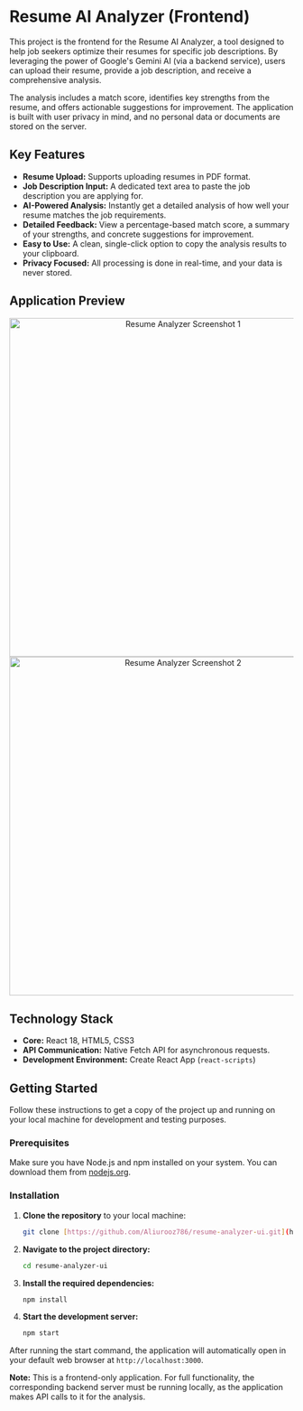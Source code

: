 # Resume AI Analyzer (Frontend)

This project is the frontend for the Resume AI Analyzer, a tool designed to help job seekers optimize their resumes for specific job descriptions. By leveraging the power of Google's Gemini AI (via a backend service), users can upload their resume, provide a job description, and receive a comprehensive analysis.

The analysis includes a match score, identifies key strengths from the resume, and offers actionable suggestions for improvement. The application is built with user privacy in mind, and no personal data or documents are stored on the server.

## Key Features

-   **Resume Upload:** Supports uploading resumes in PDF format.
-   **Job Description Input:** A dedicated text area to paste the job description you are applying for.
-   **AI-Powered Analysis:** Instantly get a detailed analysis of how well your resume matches the job requirements.
-   **Detailed Feedback:** View a percentage-based match score, a summary of your strengths, and concrete suggestions for improvement.
-   **Easy to Use:** A clean, single-click option to copy the analysis results to your clipboard.
-   **Privacy Focused:** All processing is done in real-time, and your data is never stored.

## Application Preview

<p align="center">
  <img src="https://raw.githubusercontent.com/Aliurooz786/resume-analyzer-ui/main/public/screenshots/Screenshot%202025-07-13%20at%202.24.20%E2%80%AFPM.png" alt="Resume Analyzer Screenshot 1" width="600" />
  <br/>
  <img src="https://raw.githubusercontent.com/Aliurooz786/resume-analyzer-ui/main/public/screenshots/Screenshot%202025-07-13%20at%202.24.55%E2%80%AFPM.png" alt="Resume Analyzer Screenshot 2" width="600" />
</p>

## Technology Stack

-   **Core:** React 18, HTML5, CSS3
-   **API Communication:** Native Fetch API for asynchronous requests.
-   **Development Environment:** Create React App (`react-scripts`)

## Getting Started

Follow these instructions to get a copy of the project up and running on your local machine for development and testing purposes.

### Prerequisites

Make sure you have Node.js and npm installed on your system. You can download them from [nodejs.org](https://nodejs.org/).

### Installation

1.  **Clone the repository** to your local machine:
    ```bash
    git clone [https://github.com/Aliurooz786/resume-analyzer-ui.git](https://github.com/Aliurooz786/resume-analyzer-ui.git)
    ```

2.  **Navigate to the project directory:**
    ```bash
    cd resume-analyzer-ui
    ```

3.  **Install the required dependencies:**
    ```bash
    npm install
    ```

4.  **Start the development server:**
    ```bash
    npm start
    ```

After running the start command, the application will automatically open in your default web browser at `http://localhost:3000`.

**Note:** This is a frontend-only application. For full functionality, the corresponding backend server must be running locally, as the application makes API calls to it for the analysis.
